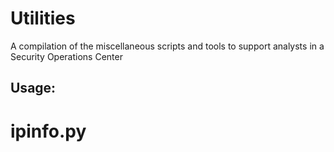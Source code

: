 # Utilities
A compilation of the miscellaneous scripts and tools to support analysts in a Security Operations Center

## Usage:
# ipinfo.py
